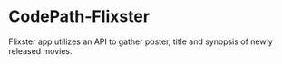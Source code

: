 # CodePath-Flixster
Flixster app utilizes an API to gather poster, title and synopsis of newly released movies. 
